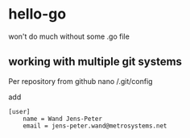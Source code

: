 # hello-go

won't do much without some .go file

## working with multiple git systems

Per repository from github
	nano /.git/config

add

	[user]
		name = Wand Jens-Peter
		email = jens-peter.wand@metrosystems.net
